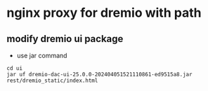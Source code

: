 # nginx proxy for dremio with path 


## modify dremio ui  package

* use jar command

```code
cd ui
jar uf dremio-dac-ui-25.0.0-202404051521110861-ed9515a8.jar   rest/dremio_static/index.html
```